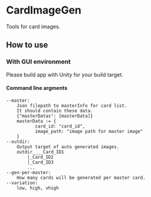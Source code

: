 # CardImageGen
Tools for card images.

## How to use
### With GUI environment
Please build app with Unity for your build target.

#### Command line argments

```
--master:
	Json filepath to masterInfo for card list.
	It should contain these data.
	{"masterDatas": [masterData]}
	masterData := {
		   card_id: "card_id",
		   image_path: "image path for master image"
	}
--outdir:
	Output target of auto generated images.
	outdir____Card_ID1
		|_Card_ID2
		|_Card_ID3
		...
--gen-per-master:
	How many cards will be generated per master card.
--variation:
	low, high, vhigh
```
